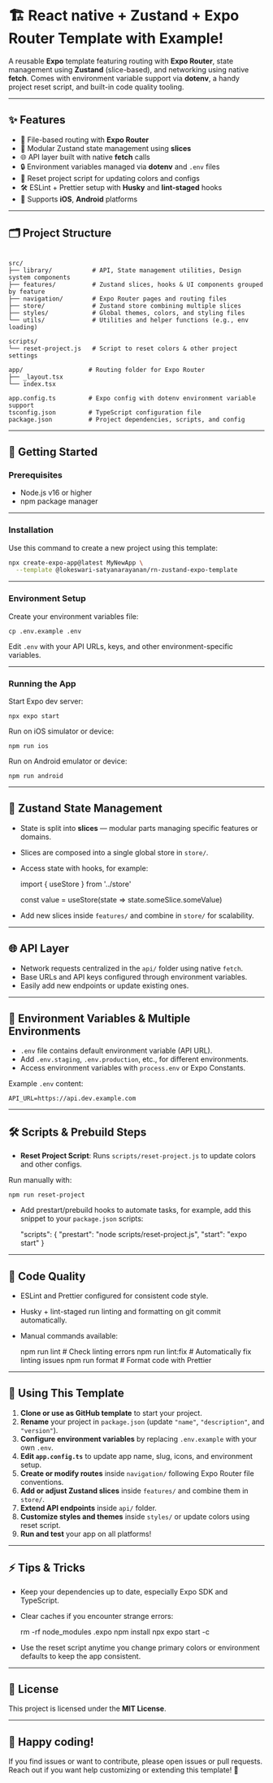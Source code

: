 # 🏗️ React native + Zustand + Expo Router Template with Example!

A reusable **Expo** template featuring routing with **Expo Router**, state management using **Zustand** (slice-based), and networking using native **fetch**. Comes with environment variable support via **dotenv**, a handy project reset script, and built-in code quality tooling.

---

## ✨ Features

- 🚀 File-based routing with **Expo Router**
- 🧠 Modular Zustand state management using **slices**
- 🌐 API layer built with native **fetch** calls
- 🔒 Environment variables managed via **dotenv** and `.env` files
- 🔄 Reset project script for updating colors and configs
- 🛠 ESLint + Prettier setup with **Husky** and **lint-staged** hooks
- 📱 Supports **iOS**, **Android** platforms

---

## 🗂 Project Structure

```plaintext

src/
├── library/           # API, State management utilities, Design system components
├── features/          # Zustand slices, hooks & UI components grouped by feature
├── navigation/        # Expo Router pages and routing files
├── store/             # Zustand store combining multiple slices
├── styles/            # Global themes, colors, and styling files
└── utils/             # Utilities and helper functions (e.g., env loading)

scripts/
└── reset-project.js   # Script to reset colors & other project settings

app/                  # Routing folder for Expo Router
├── _layout.tsx
└── index.tsx

app.config.ts         # Expo config with dotenv environment variable support
tsconfig.json         # TypeScript configuration file
package.json          # Project dependencies, scripts, and config

```
---

## 🚀 Getting Started

### Prerequisites

- Node.js v16 or higher
- npm package manager

---

### Installation

Use this command to create a new project using this template:

```bash
npx create-expo-app@latest MyNewApp \
  --template @lokeswari-satyanarayanan/rn-zustand-expo-template
```
---

### Environment Setup

Create your environment variables file:

    cp .env.example .env

Edit `.env` with your API URLs, keys, and other environment-specific variables.

---

### Running the App

Start Expo dev server:

    npx expo start

Run on iOS simulator or device:

    npm run ios

Run on Android emulator or device:

    npm run android

---

## 🧩 Zustand State Management

- State is split into **slices** — modular parts managing specific features or domains.
- Slices are composed into a single global store in `store/`.
- Access state with hooks, for example:

  import { useStore } from '../store'

  const value = useStore(state => state.someSlice.someValue)

- Add new slices inside `features/` and combine in `store/` for scalability.

---

## 🌐 API Layer

- Network requests centralized in the `api/` folder using native `fetch`.
- Base URLs and API keys configured through environment variables.
- Easily add new endpoints or update existing ones.

---

## 🔧 Environment Variables & Multiple Environments

- `.env` file contains default environment variable (API URL).
- Add `.env.staging`, `.env.production`, etc., for different environments.
- Access environment variables with `process.env` or Expo Constants.

Example `.env` content:

    API_URL=https://api.dev.example.com

---

## 🛠 Scripts & Prebuild Steps

- **Reset Project Script**: Runs `scripts/reset-project.js` to update colors and other configs.

Run manually with:

    npm run reset-project

- Add prestart/prebuild hooks to automate tasks, for example, add this snippet to your `package.json` scripts:

  "scripts": {
  "prestart": "node scripts/reset-project.js",
  "start": "expo start"
  }

---

## 🧹 Code Quality

- ESLint and Prettier configured for consistent code style.
- Husky + lint-staged run linting and formatting on git commit automatically.
- Manual commands available:

  npm run lint # Check linting errors
  npm run lint:fix # Automatically fix linting issues
  npm run format # Format code with Prettier

---

## 📝 Using This Template

1. **Clone or use as GitHub template** to start your project.
2. **Rename** your project in `package.json` (update `"name"`, `"description"`, and `"version"`).
3. **Configure environment variables** by replacing `.env.example` with your own `.env`.
4. **Edit `app.config.ts`** to update app name, slug, icons, and environment setup.
5. **Create or modify routes** inside `navigation/` following Expo Router file conventions.
6. **Add or adjust Zustand slices** inside `features/` and combine them in `store/`.
7. **Extend API endpoints** inside `api/` folder.
8. **Customize styles and themes** inside `styles/` or update colors using reset script.
9. **Run and test** your app on all platforms!

---

## ⚡ Tips & Tricks

- Keep your dependencies up to date, especially Expo SDK and TypeScript.
- Clear caches if you encounter strange errors:

  rm -rf node_modules .expo
  npm install
  npx expo start -c

- Use the reset script anytime you change primary colors or environment defaults to keep the app consistent.

---

## 📜 License

This project is licensed under the **MIT License**.

---

## 🙌 Happy coding!

If you find issues or want to contribute, please open issues or pull requests. Reach out if you want help customizing or extending this template! 🚀
